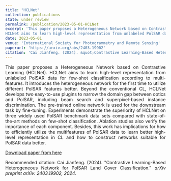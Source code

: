 ```yaml
---
title: "HCLNet"
collection: publications
state: under review
permalink: /publication/2023-05-01-HCLNet
excerpt: 'This paper proposes a Heterogeneous Network based on Contrastive Learning (HCLNet). 
HCLNet aims to learn high-level representation from unlabeled PolSAR data for few-shot classification according to multi-features.'
date: 2023-05-01
venue: 'International Society for Photogrammetry and Remote Sensing'
paperurl: 'https://arxiv.org/abs/2403.19902'
citation: 'Cai Jianfeng. (2024). &quot;Contrastive Learning-Based Heterogeneous Network for PolSAR Land Cover Classification.&quot; <i>arXiv preprint arXiv: 2403.19902, 2024</i>.'
---
```

<p style="text-align:justify; text-justify:inter-ideograph;">This paper proposes a Heterogeneous Network based on Contrastive Learning (HCLNet). 
HCLNet aims to learn high-level representation from unlabeled PolSAR data for few-shot classification according to multi-features. 
It introduces the heterogeneous network for the first time to utilize different PolSAR features better. 
Beyond the conventional CL, HCLNet develops two easy-to-use plugins to narrow the domain gap between optics and PolSAR, including beam search and superpixel-based instance discrimination. 
The pre-trained online network is used for the downstream task by fine-tuning. 
Experiments demonstrate the superiority of HCLNet on three widely used PolSAR benchmark data sets compared with state-of-the-art methods on few-shot classification. 
Ablation studies also verify the importance of each component. 
Besides, this work has implications for how to efficiently utilize the multifeatures of PolSAR data to learn better high-level representation in CL and how to construct networks suitable for PolSAR data better. </p>

[Download paper from here](https://arxiv.org/abs/2403.19902)

<p style="text-align:justify; text-justify:inter-ideograph;">Recommended citation: Cai Jianfeng. (2024). &quot;Contrastive Learning-Based Heterogeneous Network for PolSAR Land Cover Classification.&quot; <i>arXiv preprint arXiv: 2403.19902, 2024</i>.</p>